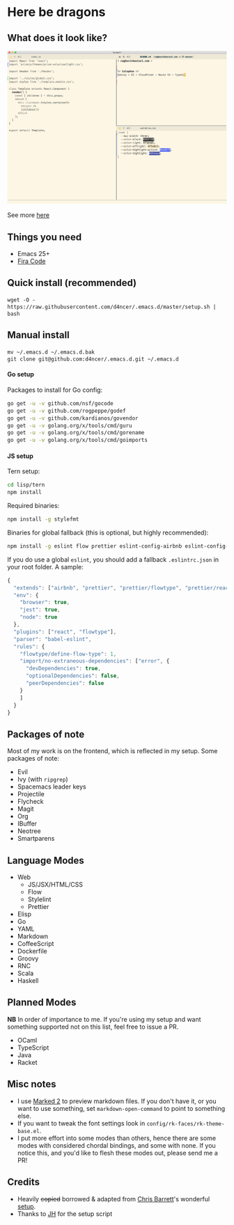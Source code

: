 # Here be dragons

## What does it look like?

![web-mode-trifecta](https://raw.githubusercontent.com/d4ncer/.emacs.d/master/screenshots/web-mode-trifecta.png "JS + CSS + MD")

See more [here](SCREENSHOTS.md)

## Things you need

* Emacs 25+
* [Fira Code](https://github.com/tonsky/FiraCode)

## Quick install (recommended)

``` shell
wget -O - https://raw.githubusercontent.com/d4ncer/.emacs.d/master/setup.sh | bash
```

## Manual install

``` shell
mv ~/.emacs.d ~/.emacs.d.bak
git clone git@github.com:d4ncer/.emacs.d.git ~/.emacs.d
```

#### Go setup

Packages to install for Go config:

```bash
go get -u -v github.com/nsf/gocode
go get -u -v github.com/rogpeppe/godef
go get -u -v github.com/kardianos/govendor
go get -u -v golang.org/x/tools/cmd/guru
go get -u -v golang.org/x/tools/cmd/gorename
go get -u -v golang.org/x/tools/cmd/goimports
```

#### JS setup

Tern setup:

```bash
cd lisp/tern
npm install
```

Required binaries:

```bash
npm install -g stylefmt
```

Binaries for global fallback (this is optional, but highly recommended):

```bash
npm install -g eslint flow prettier eslint-config-airbnb eslint-config-prettier
```

If you do use a global `eslint`, you should add a fallback `.eslintrc.json` in
your root folder. A sample:

```js
{
  "extends": ["airbnb", "prettier", "prettier/flowtype", "prettier/react"],
  "env": {
    "browser": true,
    "jest": true,
    "node": true
  },
  "plugins": ["react", "flowtype"],
  "parser": "babel-eslint",
  "rules": {
    "flowtype/define-flow-type": 1,
    "import/no-extraneous-dependencies": ["error", {
      "devDependencies": true,
      "optionalDependencies": false,
      "peerDependencies": false
    }
    ]
  }
}

```

## Packages of note

Most of my work is on the frontend, which is reflected in my setup. Some
packages of note:

* Evil
* Ivy (with `ripgrep`)
* Spacemacs leader keys
* Projectile
* Flycheck
* Magit
* Org
* IBuffer
* Neotree
* Smartparens

## Language Modes

* Web
  * JS/JSX/HTML/CSS
  * Flow
  * Stylelint
  * Prettier
* Elisp
* Go
* YAML
* Markdown
* CoffeeScript
* Dockerfile
* Groovy
* RNC
* Scala
* Haskell

## Planned Modes

**NB** In order of importance to me. If you're using my setup and want something
supported not on this list, feel free to issue a PR.

* OCaml
* TypeScript
* Java
* Racket

## Misc notes

* I use [Marked 2](http://marked2app.com/) to preview markdown files. If you don't have
  it, or you want to use something, set `markdown-open-command` to point to
  something else.
* If you want to tweak the font settings look in `config/rk-faces/rk-theme-base.el`.
* I put more effort into some modes than others, hence there are some modes
  with considered chordal bindings, and some with none. If you notice this,
  and you'd like to flesh these modes out, please send me a PR!

## Credits

* Heavily ~~copied~~ borrowed & adapted from [Chris Barrett](https://github.com/chrisbarrett)'s
wonderful [setup](https://github.com/chrisbarrett/.emacs.d).
* Thanks to [JH](https://github.com/jackhopner) for the setup script
